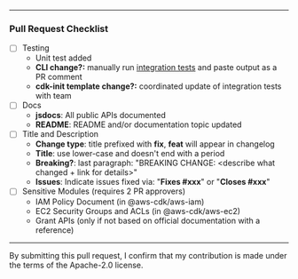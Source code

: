 
----

### Pull Request Checklist

* [ ] Testing
  - Unit test added
  - __CLI change?:__ manually run [integration tests](https://github.com/awslabs/aws-cdk/blob/master/packages/aws-cdk/integ-tests/test.sh) and paste output as a PR comment
  - __cdk-init template change?:__ coordinated update of integration tests with team
* [ ] Docs
  - __jsdocs__: All public APIs documented
  - __README__: README and/or documentation topic updated
* [ ] Title and Description
  - __Change type__: title prefixed with **fix**, **feat** will appear in changelog
  - __Title__: use lower-case and doesn't end with a period
  - __Breaking?__: last paragraph: "BREAKING CHANGE: <describe what changed + link for details>"
  - __Issues__: Indicate issues fixed via: "**Fixes #xxx**" or "**Closes #xxx**"
* [ ] Sensitive Modules (requires 2 PR approvers)
  - IAM Policy Document (in @aws-cdk/aws-iam)
  - EC2 Security Groups and ACLs (in @aws-cdk/aws-ec2)
  - Grant APIs (only if not based on official documentation with a reference)

----

By submitting this pull request, I confirm that my contribution is made under the terms of the Apache-2.0 license.
